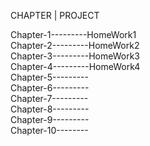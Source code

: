 CHAPTER       |         PROJECT

Chapter-1---------HomeWork1  
Chapter-2---------HomeWork2  
Chapter-3---------HomeWork3  
Chapter-4---------HomeWork4  
Chapter-5---------  
Chapter-6---------  
Chapter-7---------  
Chapter-8---------  
Chapter-9---------  
Chapter-10--------  
